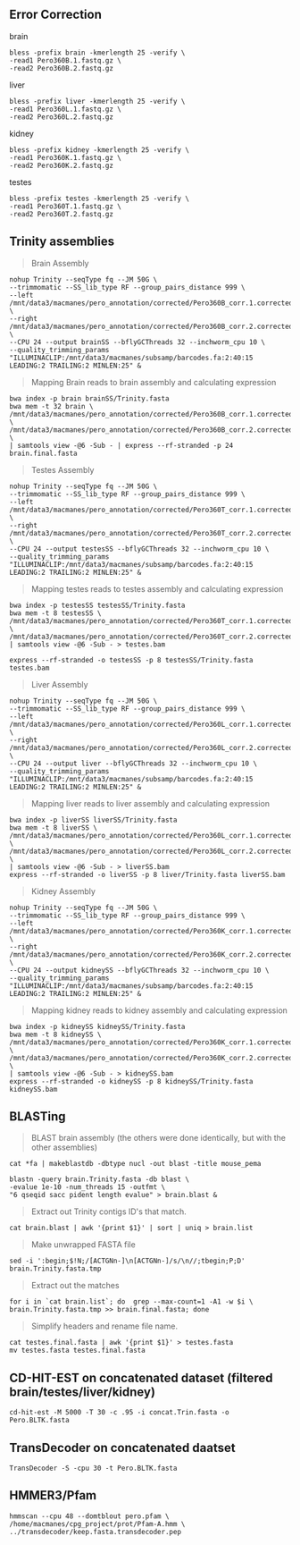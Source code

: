 Error Correction
--

brain

	bless -prefix brain -kmerlength 25 -verify \
	-read1 Pero360B.1.fastq.gz \
	-read2 Pero360B.2.fastq.gz 

liver

	bless -prefix liver -kmerlength 25 -verify \
	-read1 Pero360L.1.fastq.gz \
	-read2 Pero360L.2.fastq.gz 

kidney

	bless -prefix kidney -kmerlength 25 -verify \
	-read1 Pero360K.1.fastq.gz \
	-read2 Pero360K.2.fastq.gz 

testes

	bless -prefix testes -kmerlength 25 -verify \
	-read1 Pero360T.1.fastq.gz \
	-read2 Pero360T.2.fastq.gz 


Trinity assemblies
--

>Brain Assembly

    nohup Trinity --seqType fq --JM 50G \
    --trimmomatic --SS_lib_type RF --group_pairs_distance 999 \
    --left /mnt/data3/macmanes/pero_annotation/corrected/Pero360B_corr.1.corrected.fastq  \
    --right /mnt/data3/macmanes/pero_annotation/corrected/Pero360B_corr.2.corrected.fastq \
    --CPU 24 --output brainSS --bflyGCThreads 32 --inchworm_cpu 10 \
    --quality_trimming_params "ILLUMINACLIP:/mnt/data3/macmanes/subsamp/barcodes.fa:2:40:15 LEADING:2 TRAILING:2 MINLEN:25" &

>Mapping Brain reads to brain assembly and calculating expression
	
	bwa index -p brain brainSS/Trinity.fasta
    bwa mem -t 32 brain \
    /mnt/data3/macmanes/pero_annotation/corrected/Pero360B_corr.1.corrected.fastq \
    /mnt/data3/macmanes/pero_annotation/corrected/Pero360B_corr.2.corrected.fastq  \
    | samtools view -@6 -Sub - | express --rf-stranded -p 24 brain.final.fasta
    



> Testes Assembly

    nohup Trinity --seqType fq --JM 50G \
    --trimmomatic --SS_lib_type RF --group_pairs_distance 999 \
    --left /mnt/data3/macmanes/pero_annotation/corrected/Pero360T_corr.1.corrected.fastq  \
    --right /mnt/data3/macmanes/pero_annotation/corrected/Pero360T_corr.2.corrected.fastq \
    --CPU 24 --output testesSS --bflyGCThreads 32 --inchworm_cpu 10 \
    --quality_trimming_params "ILLUMINACLIP:/mnt/data3/macmanes/subsamp/barcodes.fa:2:40:15 LEADING:2 TRAILING:2 MINLEN:25" &

>Mapping testes reads to testes assembly and calculating expression
    
    bwa index -p testesSS testesSS/Trinity.fasta
    bwa mem -t 8 testesSS \
    /mnt/data3/macmanes/pero_annotation/corrected/Pero360T_corr.1.corrected.fastq \
    /mnt/data3/macmanes/pero_annotation/corrected/Pero360T_corr.2.corrected.fastq  | samtools view -@6 -Sub - > testes.bam
    
    express --rf-stranded -o testesSS -p 8 testesSS/Trinity.fasta testes.bam
 
> Liver Assembly

    nohup Trinity --seqType fq --JM 50G \
    --trimmomatic --SS_lib_type RF --group_pairs_distance 999 \
    --left /mnt/data3/macmanes/pero_annotation/corrected/Pero360L_corr.1.corrected.fastq  \
    --right /mnt/data3/macmanes/pero_annotation/corrected/Pero360L_corr.2.corrected.fastq \
    --CPU 24 --output liver --bflyGCThreads 32 --inchworm_cpu 10 \
    --quality_trimming_params "ILLUMINACLIP:/mnt/data3/macmanes/subsamp/barcodes.fa:2:40:15 LEADING:2 TRAILING:2 MINLEN:25" &
    
>Mapping liver reads to liver assembly and calculating expression



    bwa index -p liverSS liverSS/Trinity.fasta
    bwa mem -t 8 liverSS \
    /mnt/data3/macmanes/pero_annotation/corrected/Pero360L_corr.1.corrected.fastq \
    /mnt/data3/macmanes/pero_annotation/corrected/Pero360L_corr.2.corrected.fastq  \
    | samtools view -@6 -Sub - > liverSS.bam
    express --rf-stranded -o liverSS -p 8 liver/Trinity.fasta liverSS.bam



> Kidney Assembly

    nohup Trinity --seqType fq --JM 50G \
    --trimmomatic --SS_lib_type RF --group_pairs_distance 999 \
    --left /mnt/data3/macmanes/pero_annotation/corrected/Pero360K_corr.1.corrected.fastq  \
    --right /mnt/data3/macmanes/pero_annotation/corrected/Pero360K_corr.2.corrected.fastq \
    --CPU 24 --output kidneySS --bflyGCThreads 32 --inchworm_cpu 10 \
    --quality_trimming_params "ILLUMINACLIP:/mnt/data3/macmanes/subsamp/barcodes.fa:2:40:15 LEADING:2 TRAILING:2 MINLEN:25" &


>Mapping kidney reads to kidney assembly and calculating expression



    bwa index -p kidneySS kidneySS/Trinity.fasta
    bwa mem -t 8 kidneySS \
    /mnt/data3/macmanes/pero_annotation/corrected/Pero360K_corr.1.corrected.fastq \
    /mnt/data3/macmanes/pero_annotation/corrected/Pero360K_corr.2.corrected.fastq  \
    | samtools view -@6 -Sub - > kidneySS.bam
    express --rf-stranded -o kidneySS -p 8 kidneySS/Trinity.fasta kidneySS.bam

BLASTing
---
      
> BLAST brain assembly (the others were done identically, but with the other assemblies)
	
	cat *fa | makeblastdb -dbtype nucl -out blast -title mouse_pema

    blastn -query brain.Trinity.fasta -db blast \
    -evalue 1e-10 -num_threads 15 -outfmt \
    "6 qseqid sacc pident length evalue" > brain.blast &

> Extract out Trinity contigs ID's that match.
    
    cat brain.blast | awk '{print $1}' | sort | uniq > brain.list

> Make unwrapped FASTA file
    
    sed -i ':begin;$!N;/[ACTGNn-]\n[ACTGNn-]/s/\n//;tbegin;P;D' brain.Trinity.fasta.tmp

> Extract out the matches
    
    for i in `cat brain.list`; do  grep --max-count=1 -A1 -w $i \
    brain.Trinity.fasta.tmp >> brain.final.fasta; done

> Simplify headers and rename file name.

    cat testes.final.fasta | awk '{print $1}' > testes.fasta    
    mv testes.fasta testes.final.fasta

CD-HIT-EST on concatenated dataset (filtered brain/testes/liver/kidney)
--

	cd-hit-est -M 5000 -T 30 -c .95 -i concat.Trin.fasta -o Pero.BLTK.fasta
	
TransDecoder on concatenated daatset
---

	TransDecoder -S -cpu 30 -t Pero.BLTK.fasta


HMMER3/Pfam
---

	hmmscan --cpu 48 --domtblout pero.pfam \
	/home/macmanes/cpg_project/prot/Pfam-A.hmm \
	../transdecoder/keep.fasta.transdecoder.pep





